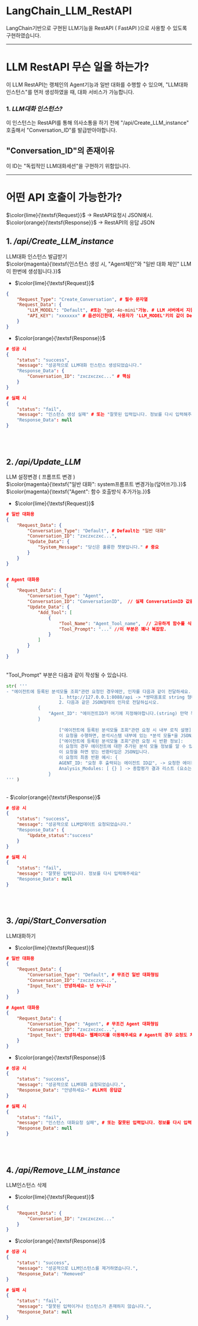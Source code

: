 # LangChain_LLM_RestAPI
LangChain기반으로 구현된 LLM기능을 RestAPI ( FastAPI )으로 사용할 수 있도록 구현하였습니다. 

---

# LLM RestAPI 무슨 일을 하는가?
이 LLM RestAPI는 랭체인의 Agent기능과 일반 대화를 수행할 수 있으며, "LLM대화 인스턴스"를 먼저 생성하였을 때, 대화 서비스가 가능합니다. 

### 1. *LLM대화 인스턴스?*<br>
이 인스턴스는 RestAPI를 통해 의사소통을 하기 전에 "/api/Create_LLM_instance" 호출해서 "Conversation_ID"를 발급받아야합니다.<br>
## "Conversation_ID"의 존재이유<br>
이 ID는 "독립적인 LLM대화세션"을 구현하기 위함입니다. 

---
# 어떤 API 호출이 가능한가?

$\color{lime}{\textsf{Request}}$ -> RestAPI요청시 JSON예시.<br>
$\color{orange}{\textsf{Response}}$ -> RestAPI의 응답 JSON<br>

## 1. */api/Create_LLM_instance*<br>
LLM대화 인스턴스 발급받기<br>
$\color{magenta}{\textsf{인스턴스 생성 시, "Agent체인"와 "일반 대화 체인" LLM이 한번에 생성됩니다.}}$
- $\color{lime}{\textsf{Request}}$<br>
```json
{
    "Request_Type": "Create_Conversation", # 필수 문자열
    "Request_Data": {
        "LLM_MODEL": "Default", #또는 "gpt-4o-mini"가능. # LLM 서버에서 지원가능한 str이여야함
        "API_KEY": "xxxxxxx" # 옵션이긴한데, 사용자가 'LLM_MODEL'키의 값이 Default로 설정하지 않으면 API_KEY가 필요하니까 일단 넣는다.
    }
}
```
- $\color{orange}{\textsf{Response}}$

```json
# 성공 시
{
    "status": "success",
    "message": "성공적으로 LLM대화 인스턴스 생성되었습니다."
    "Response_Data": {
        "Conversation_ID": "zxczxczxc..." # 핵심
    }
}

# 실패 시
{
    "status": "fail",
    "message": "인스턴스 생성 실패" # 또는 "잘못된 입력입니다. 정보를 다시 입력해주세요"
    "Response_Data": null
}
```

<br><br>

## 2. */api/Update_LLM*<br>
LLM 설정변경 ( 프롬프트 변경 )<br>
$\color{magenta}{\textsf{"일반 대화": system프롬프트 변경가능(덮어쓰기).}}$<br>
$\color{magenta}{\textsf{"Agent": 함수 호출방식 추가가능.}}$
- $\color{lime}{\textsf{Request}}$

```json
# 일반 대화용 
{
    "Request_Data": {
        "Conversation_Type": "Default", # Default는 "일반 대화"
        "Conversation_ID": "zxczxczxc...",
        "Update_Data": {
            "System_Message": "당신은 훌륭한 챗봇입니다." # 중요
        }
    }
}


# Agent 대화용
{
    "Request_Data": {
        "Conversation_Type": "Agent",
        "Conversation_ID": "ConversationID",  // 실제 ConversationID 값을 대체해야 함
        "Update_Data": {
            "Add_Tool": [
                {
                    "Tool_Name": "Agent_Tool_name",  // 고유하게 함수를 식별하기 위한 Tool 이름 문자열
                    "Tool_Prompt": "..." //이 부분은 꽤나 복잡함.
                }
            ]
        }
    }
}
```
<br>
"Tool_Prompt" 부분은 다음과 같이 작성될 수 있습니다.<br>

```python
str( '''
- "에이전트에 등록된 분석모듈 조회"관련 요청인 경우에만, 인자를 다음과 같이 전달하세요. 인자개수: 2개 (각 순서마다 마무리에 쉼표를 붙여서 구분해야합니다.): 
                    1. http://127.0.0.1:8088/api -> *쌍따옴표로 string 형태처럼 전달하지마시오.
                    2. 다음과 같은 JSON형태의 인자로 전달하십시오.
            {
                "Agent_ID": "에이전트ID가 여기에 지정해야합니다.(string) 만약 특정할 수 없는 경우 ALL로 지정하세요"
            }
         
                    ["에이전트에 등록된 분석모듈 조회"관련 요청 시 내부 로직 설명]:
                    이 요청을 수행하면, 분석시스템 내부에 있는 *분석 모듈*을 JSON으로 가져옵니다.
                    ["에이전트에 등록된 분석모듈 조회"관련 요청 시 반환 정보]:
                    이 요청의 경우 에이전트에 대한 추가된 분석 모듈 정보를 알 수 있습니다.
                    이 요청을 하면 얻는 반환타입은 JSON입니다.
                    이 요청의 최종 반환 예시: {
                    AGENT_ID: "요청 후 출력되는 에이전트 ID값", -> 요청한 에이전트 ID를 가져오는 것뿐.
                    Analysis_Modules: [ {} ] -> 종합평가 결과 리스트 (요소는 각 JSON임)
                }
''' )
```

<br>
- $\color{orange}{\textsf{Response}}$

```json
# 성공 시
{
    "status": "success",
    "message": "성공적으로 LLM업데이트 요청되었습니다."
    "Response_Data": {
        "Update_status":"success"
    }
}

# 실패 시
{
    "status": "fail",
    "message": "잘못된 입력입니다. 정보를 다시 입력해주세요"
    "Response_Data": null
}
```

<br><br>

## 3. */api/Start_Conversation*<br>
LLM대화하기
- $\color{lime}{\textsf{Request}}$

```json
# 일반 대화용
{
    "Request_Data": {
        "Conversation_Type": "Default", # 무조건 일반 대화형임
        "Conversation_ID": "zxczxczxc...",
        "Input_Text": 안녕하세요~ 넌 누구니?
    }
}

# Agent 대화용
{
    "Request_Data": {
        "Conversation_Type": "Agent", # 무조건 Agent 대화형임
        "Conversation_ID": "zxczxczxc...",
        "Input_Text": 안녕하세요~ 웹페이지를 이동해주세요 # Agent의 경우 요청도 처리할 수 있도록 질의가능
    }
}
```

- $\color{orange}{\textsf{Response}}$

```json
# 성공 시
{
    "status": "success",
    "message": "성공적으로 LLM대화 요청되었습니다.",
    "Response_Data": "안녕하세요~" #LLM의 응답값
}

# 실패 시
{
    "status": "fail",
    "message": "인스턴스 대화요청 실패", # 또는 잘못된 입력입니다. 정보를 다시 입력해주세요
    "Response_Data": null
}
```

<br><br>

## 4. */api/Remove_LLM_instance*<br>
LLM인스턴스 삭제
- $\color{lime}{\textsf{Request}}$

```json
{
    "Request_Data": {
        "Conversation_ID": "zxczxczxc..."
    }
}
```

- $\color{orange}{\textsf{Response}}$

```json
# 성공 시
{
    "status": "success",
    "message": "성공적으로 LLM인스턴스를 제거하였습니다.",
    "Response_Data": "Removed"  
}

# 실패 시
{
    "status": "fail",
    "message": "잘못된 입력이거나 인스턴스가 존재하지 않습니다.",
    "Response_Data": null
}
```

